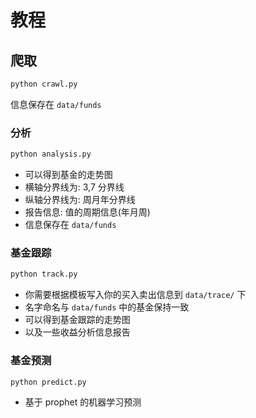 # 教程

## 爬取

```bash
python crawl.py
```

信息保存在 `data/funds`

### 分析

```bash
python analysis.py
```

- 可以得到基金的走势图
- 横轴分界线为: 3,7 分界线
- 纵轴分界线为: 周月年分界线
- 报告信息: 值的周期信息(年月周)
- 信息保存在 `data/funds`

### 基金跟踪

```bash
python track.py
```

- 你需要根据模板写入你的买入卖出信息到 `data/trace/` 下
- 名字命名与 `data/funds` 中的基金保持一致
- 可以得到基金跟踪的走势图
- 以及一些收益分析信息报告

### 基金预测

```bash
python predict.py
```

- 基于 prophet 的机器学习预测